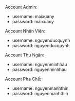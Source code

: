 Account Admin:
- username: maixuany
- password: maixuany

Account Nhân Viên:
- username: nguyenducquynh
- password: nguyenducquynh

Account Thu Ngân:
- username: nguyenminhhau
- password: nguyenminhhau

Account Pha Chế:
- username: nguyenmanhthin
- password: nguyenmanhthin
